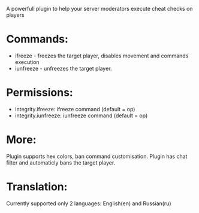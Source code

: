 A powerfull plugin to help your server moderators execute cheat checks on players

# Commands:
- ifreeze - freezes the target player, disables movement and commands execution
- iunfreeze - unfreezes the target player.

# Permissions:
- integrity.ifreeze: ifreeze command (default = op)
- integrity.iunfreeze: iunfreeze command (default = op)

# More:
Plugin supports hex colors, ban command customisation. Plugin has chat filter and automaticly bans the target player.

# Translation:
Currently supported only 2 languages: English(en) and Russian(ru)
